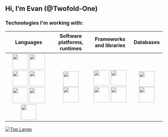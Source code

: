 ## Hi, I’m Evan (**@Twofold-One**) ##

### Technologies I'm working with: ###

| Languages | Software platforms, runtimes | Frameworks and libraries | Databases |
|     :---:    |     :---:      |     :---:     |     :---:     |
| <img src="https://cdn.jsdelivr.net/gh/devicons/devicon/icons/html5/html5-original.svg" width="50" height="50"> <img src="https://cdn.jsdelivr.net/gh/devicons/devicon/icons/css3/css3-original.svg"  width="50" height="50"> <img src="https://cdn.jsdelivr.net/gh/devicons/devicon/icons/sass/sass-original.svg"  width="50" height="50"> <img src="https://cdn.jsdelivr.net/gh/devicons/devicon/icons/javascript/javascript-original.svg"  width="50" height="50"> <img src="https://cdn.jsdelivr.net/gh/devicons/devicon/icons/typescript/typescript-original.svg"  width="50" height="50"> <img src="https://cdn.jsdelivr.net/gh/devicons/devicon/icons/go/go-original.svg"  width="50" height="50"> <img src="https://cdn.jsdelivr.net/gh/devicons/devicon/icons/solidity/solidity-original.svg"  width="50" height="50"> | <img src="https://cdn.jsdelivr.net/gh/devicons/devicon/icons/nodejs/nodejs-original-wordmark.svg"  width="50" height="50"> <img src="https://cdn.jsdelivr.net/gh/devicons/devicon/icons/denojs/denojs-original.svg"  width="50" height="50"> | <img src="https://cdn.jsdelivr.net/gh/devicons/devicon/icons/react/react-original.svg"  width="50" height="50"> <img src="https://cdn.jsdelivr.net/gh/devicons/devicon/icons/materialui/materialui-original.svg"  width="50" height="50"> <img src="https://grammy.dev/Y.png" width="50" height="50"> <img src="https://cdn.jsdelivr.net/gh/devicons/devicon/icons/express/express-original-wordmark.svg"  width="50" height="50"> | <img src="https://cdn.jsdelivr.net/gh/devicons/devicon/icons/mongodb/mongodb-original-wordmark.svg" width="50" height="50"> <img src="https://cdn.jsdelivr.net/gh/devicons/devicon/icons/postgresql/postgresql-original-wordmark.svg" width="50" height="50"> |




[![Top Langs](https://github-readme-stats.vercel.app/api/top-langs/?username=Twofold-One&langs_count=8&layout=compact&card_width=1000&hide_title=true)](https://github.com/Twofold-One?tab=repositories)
 
<!---

<details><summary><b>BOOKS</b></summary>
<p>
 
<a href="https://www.manning.com/books/grokking-algorithms">Aditya Bhargava "Grokking Algorithms"<a/>
 
<a href="https://eloquentjavascript.net/index.html">Marijn Haverbeke "Eloquent JavaScript, 3rd edition"</a>
 
</p>
</details>

Twofold-One/Twofold-One is a ✨ special ✨ repository because its `README.md` (this file) appears on your GitHub profile.
You can click the Preview link to take a look at your changes.
<h4>Programming languges:</h4>
<p>
<img src="https://cdn.jsdelivr.net/gh/devicons/devicon/icons/html5/html5-original.svg" width="50" height="50">
<img src="https://cdn.jsdelivr.net/gh/devicons/devicon/icons/css3/css3-original.svg"  width="50" height="50">
<img src="https://cdn.jsdelivr.net/gh/devicons/devicon/icons/sass/sass-original.svg"  width="50" height="50">
<img src="https://cdn.jsdelivr.net/gh/devicons/devicon/icons/javascript/javascript-original.svg"  width="50" height="50">
<img src="https://cdn.jsdelivr.net/gh/devicons/devicon/icons/typescript/typescript-original.svg"  width="50" height="50">
 </p>

<h4>Software platforms, runtimes:</h4>
<p>
<img src="https://cdn.jsdelivr.net/gh/devicons/devicon/icons/nodejs/nodejs-original-wordmark.svg"  width="50" height="50">
<img src="https://cdn.jsdelivr.net/gh/devicons/devicon/icons/denojs/denojs-original.svg"  width="50" height="50">
</p>

<h4>Frameworks and libraries:</h4>
<p>
<img src="https://cdn.jsdelivr.net/gh/devicons/devicon/icons/react/react-original.svg"  width="50" height="50">
<img src="https://cdn.jsdelivr.net/gh/devicons/devicon/icons/materialui/materialui-original.svg"  width="50" height="50">
<img src="https://grammy.dev/Y.png" width="50" height="50"> 
</p>

<h4>Databases:</h4>
<p>
<img src="https://cdn.jsdelivr.net/gh/devicons/devicon/icons/mongodb/mongodb-original-wordmark.svg" width="50" height="50">
</p>

### Books: ###

<a href="https://www.manning.com/books/grokking-algorithms">Aditya Bhargava "Grokking Algorithms"<a/>
 
<a href="https://eloquentjavascript.net/index.html">Marijn Haverbeke "Eloquent JavaScript, 3rd edition"</a>

### My recent apps: ###

 <a href="https://quotes-memorizer.herokuapp.com/swagger/index.html">Quotes Memorizer App API<a/>

 <a href="https://twofold-one.github.io/shopping-cart/">Guitar Shop<a/>

 <a href="https://twofold-one.github.io/memory-card/">Guitar shapes memory card game<a/>
 
 <a href="https://twofold-one.github.io/cv-application/">CV Creator App<a/>
 
   
### Favorite and appreciated platforms: ###

<p>
<a href="https://www.theodinproject.com/"><img src="https://www.theodinproject.com/assets/odin-logo-bd86cf893a3de1f1daceabc1377f58669776616a91ab70c601fd5c16a4686468.svg" width="50" height="50"></a>
<a href="https://fullstackopen.com/en/"><img src="https://camo.githubusercontent.com/83a58e67ad25f3427f5312dbaa814af78c6a9aae6341e84288933387c45c7a6b/68747470733a2f2f636f75727365732e68656c73696e6b692e66692f73697465732f64656661756c742f66696c65732f7374796c65732f6c617267655f776974685f6d616e75616c63726f702f7075626c69632f636f757273652d6865616465722d696d616765732f66756c6c737461636b2e706e673f69746f6b3d324639653061594c" width="50" height="50"></a>
<a href="https://exercism.org/profiles/Twofold-One"><img src="https://d24y9kuxp2d7l2.cloudfront.net/packs/media/images/icons/exercism-with-logo-black-12acde3b7d18cbeee57746528c4e85e4.svg" width="50" height="50"></a>
<a href="https://www.codewars.com/users/Twofold-One"><img src="https://www.codewars.com/packs/assets/logo.61192cf7.svg" width="50" height="50"></a>
<a href="https://leetcode.com/Twofold-One/"><img src="https://leetcode.com/_next/static/images/logo-ff2b712834cf26bf50a5de58ee27bcef.png" width="50" height="50"></a>
</p>

<p>Full-stack Web Development Padawan</p>

### Stats for my GitHub codebase: ###

--->
  
<!-- <p>I really like to write on <b>Go</b>, <b>JS/TypeScript</b> and <b>Solidity</b></p> -->
